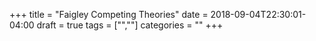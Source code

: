 +++
title = "Faigley Competing Theories"
date = 2018-09-04T22:30:01-04:00
draft = true
tags = ["",""]
categories = ""
+++
